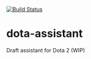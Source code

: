 [![Build Status](https://travis-ci.org/pinguinson/dota-assistant.svg?branch=master)](https://travis-ci.org/pinguinson/dota-assistant)

# dota-assistant

Draft assistant for Dota 2 (WIP)
